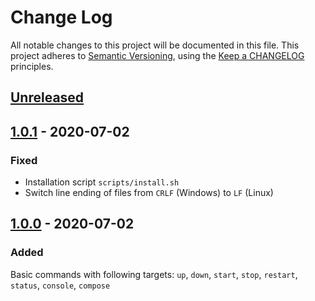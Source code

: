 # Change Log

All notable changes to this project will be documented in this file.
This project adheres to [Semantic Versioning](http://semver.org/),
using the [Keep a CHANGELOG](http://keepachangelog.com) principles.

## [Unreleased]

## [1.0.1] - 2020-07-02

### Fixed

* Installation script `scripts/install.sh`
* Switch line ending of files from `CRLF` (Windows) to `LF` (Linux) 

## [1.0.0] - 2020-07-02

### Added

Basic commands with following targets: `up`, `down`, `start`, `stop`, `restart`, `status`, `console`, `compose` 

[unreleased]: https://github.com/llaville/devilbox-docker-compose-makefile/compare/1.0.0...HEAD
[1.0.1]: https://github.com/llaville/devilbox-docker-compose-makefile/compare/1.0.0...1.0.1
[1.0.0]: https://github.com/llaville/devilbox-docker-compose-makefile/compare/55b1898d40f53c2ab8fc3ead1120a0e1fc7ad219...1.0.0
